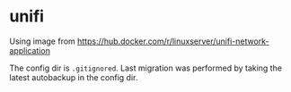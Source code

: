 unifi
=====

Using image from https://hub.docker.com/r/linuxserver/unifi-network-application 

The config dir is `.gitignored`. 
Last migration was performed by taking the latest autobackup in the config dir.
